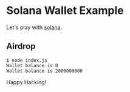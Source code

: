 # Solana Wallet Example

Let's play with [solana].

## Airdrop

```
$ node index.js
Wallet balance is 0
Wallet balance is 2000000000
```

Happy Hacking!

[solana]: https://solana.com/
